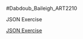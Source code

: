 #Dabdoub_Baileigh_ART2210

JSON Exercise

[JSON Exercise](https://baileighd.github.io/Dabdoub_Baileigh_ART2210/October30ClassExercise/October30Class.html)